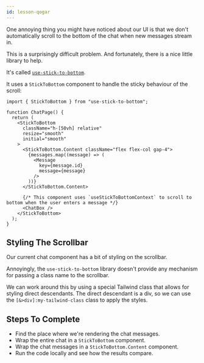 ```yaml
---
id: lesson-qogar
---
```


One annoying thing you might have noticed about our UI is that we don't automatically scroll to the bottom of the chat when new messages stream in.

This is a surprisingly difficult problem. And fortunately, there is a nice little library to help.

It's called [`use-stick-to-bottom`](https://github.com/stackblitz-labs/use-stick-to-bottom).

It uses a `StickToBottom` component to handle the sticky behaviour of the scroll:

```tsx
import { StickToBottom } from "use-stick-to-bottom";

function ChatPage() {
  return (
    <StickToBottom
      className="h-[50vh] relative"
      resize="smooth"
      initial="smooth"
    >
      <StickToBottom.Content className="flex flex-col gap-4">
        {messages.map((message) => (
          <Message
            key={message.id}
            message={message}
          />
        ))}
      </StickToBottom.Content>

      {/* This component uses `useStickToBottomContext` to scroll to bottom when the user enters a message */}
      <ChatBox />
    </StickToBottom>
  );
}
```

## Styling The Scrollbar

Our current chat component has a bit of styling on the scrollbar.

Annoyingly, the `use-stick-to-bottom` library doesn't provide any mechanism for passing a class name to the scrollbar.

We can work around this by using a special Tailwind class that allows for styling direct descendants. The direct descendant is a div, so we can use the `[&>div]:my-tailwind-class` class to apply the styles.

## Steps To Complete

- Find the place where we're rendering the chat messages.
- Wrap the entire chat in a `StickToBottom` component.
- Wrap the chat messages in a `StickToBottom.Content` component.
- Run the code locally and see how the results compare.
